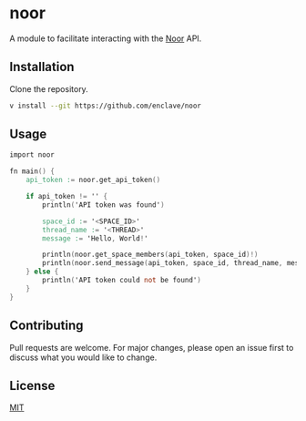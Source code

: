 # noor

A module to facilitate interacting with the [Noor](https://noor.to) API.

## Installation

Clone the repository.

```bash
v install --git https://github.com/enclave/noor
```

## Usage

```v
import noor

fn main() {
	api_token := noor.get_api_token()

	if api_token != '' {
		println('API token was found')

		space_id := '<SPACE_ID>'
		thread_name := '<THREAD>'
		message := 'Hello, World!'

		println(noor.get_space_members(api_token, space_id)!)
		println(noor.send_message(api_token, space_id, thread_name, message)!)
	} else {
		println('API token could not be found')
	}
}
```

## Contributing
Pull requests are welcome. For major changes, please open an issue first to discuss what you would like to change.

## License
[MIT](https://choosealicense.com/licenses/mit/)